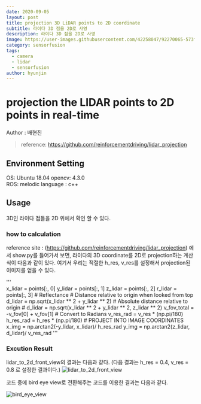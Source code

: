 ```yaml
---
date: 2020-09-05
layout: post
title: projection 3D LiDAR points to 2D coordinate 
subtitle: 라이다 3D 점을 2D로 사영
description: 라이다 3D 점을 2D로 사영
image: https://user-images.githubusercontent.com/42258047/92270065-573f9c80-ef20-11ea-89a1-16f17d22810f.gif
category: sensorfusion
tags:
  - camera
  - lidar
  - sensorfusion
author: hyunjin
---
```



# projection the LIDAR points to 2D points in real-time 
Author : 배현진 <br/>
 > reference: https://github.com/reinforcementdriving/lidar_projection

## Environment Setting
OS: Ubuntu 18.04
opencv: 4.3.0   
ROS: melodic
language : c++

## Usage
3D인 라이다 점들을 2D 위에서 확인 할 수 있다. 

### how to calculation

reference site : (https://github.com/reinforcementdriving/lidar_projection) 에서 show.py를 들어가서 보면, 라이다의 3D coordinate를 2D로 projection하는 계산 식이 다음과 같이 있다. 여기서 우리는 적절한 h_res, v_res를 설정해서 projection된 이미지를 얻을 수 있다. 

'''    
    x_lidar = points[:, 0]
    y_lidar = points[:, 1]
    z_lidar = points[:, 2]
    r_lidar = points[:, 3] # Reflectance
    # Distance relative to origin when looked from top
    d_lidar = np.sqrt(x_lidar ** 2 + y_lidar ** 2)
    # Absolute distance relative to origin
    # d_lidar = np.sqrt(x_lidar ** 2 + y_lidar ** 2, z_lidar ** 2)
    v_fov_total = -v_fov[0] + v_fov[1]
    # Convert to Radians
    v_res_rad = v_res * (np.pi/180)
    h_res_rad = h_res * (np.pi/180)
    # PROJECT INTO IMAGE COORDINATES
    x_img = np.arctan2(-y_lidar, x_lidar)/ h_res_rad
    y_img = np.arctan2(z_lidar, d_lidar)/ v_res_rad   '''
    
    
### Excution Result

lidar_to_2d_front_view의 결과는 다음과 같다.
(다음 결과는 h_res = 0.4, v_res = 0.8 로 설정한 결과이다.)
![lidar_to_2d_front_view](https://user-images.githubusercontent.com/42258047/92270065-573f9c80-ef20-11ea-89a1-16f17d22810f.gif)


코드 중에 bird eye view로 전환해주는 코드를 이용한 결과는 다음과 같다. 

![bird_eye_view](https://user-images.githubusercontent.com/42258047/92269604-7984ea80-ef1f-11ea-99a5-fe7e53e4d70a.png)


